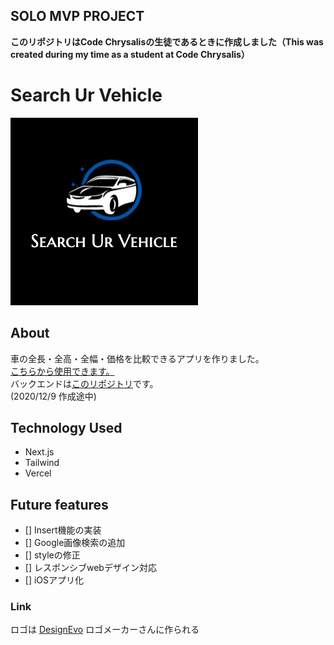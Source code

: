## SOLO MVP PROJECT

**このリポジトリはCode Chrysalisの生徒であるときに作成しました（This was created during my time as a student at Code Chrysalis）**

# Search Ur Vehicle
![ロゴ](./public/logo.jpg)

## About
車の全長・全高・全幅・価格を比較できるアプリを作りました。<br>
[こちらから使用できます。](https://mvp-soloproject-frontend.vercel.app/)<br>
バックエンドは[このリポジトリ](https://github.com/SoshiK/MVPSoloproject-backend)です。<br>
(2020/12/9 作成途中)<br>

## Technology Used

- Next.js
- Tailwind
- Vercel

## Future features

- [] Insert機能の実装
- [] Google画像検索の追加
- [] styleの修正
- [] レスポンシブwebデザイン対応
- [] iOSアプリ化

### Link
<div>ロゴは <a href="https://www.designevo.com/jp/logo-maker/" title="無料オンラインロゴメーカー">DesignEvo</a> ロゴメーカーさんに作られる</div>
